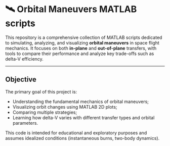 # 🛰️ Orbital Maneuvers MATLAB scripts

This repository is a comprehensive collection of MATLAB scripts dedicated to simulating, analyzing, and visualizing **orbital maneuvers** in space flight mechanics. It focuses on both **in-plane** and **out-of-plane** transfers, with tools to compare their performance and analyze key trade-offs such as delta-V efficiency.

---

## Objective

The primary goal of this project is:

- Understanding the fundamental mechanics of orbital maneuvers;
- Visualizing orbit changes using MATLAB 2D plots;
- Comparing multiple strategies;
- Learning how delta-V varies with different transfer types and orbital parameters.

This code is intended for educational and exploratory purposes and assumes idealized conditions (instantaneous burns, two-body dynamics).


